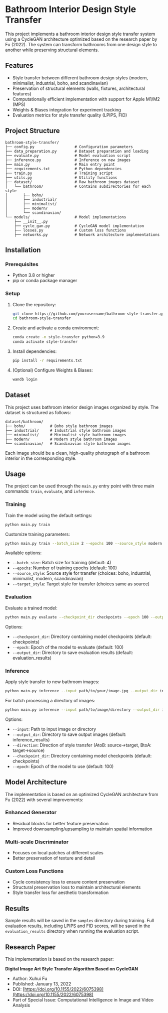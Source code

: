 # Bathroom Interior Design Style Transfer

This project implements a bathroom interior design style transfer system using a CycleGAN architecture optimized based on the research paper by Fu (2022). The system can transform bathrooms from one design style to another while preserving structural elements.

## Features

- Style transfer between different bathroom design styles (modern, minimalist, industrial, boho, and scandinavian)
- Preservation of structural elements (walls, fixtures, architectural features)
- Computationally efficient implementation with support for Apple M1/M2 (MPS)
- Weights & Biases integration for experiment tracking
- Evaluation metrics for style transfer quality (LPIPS, FID)

## Project Structure

```
bathroom-style-transfer/
├── config.py                  # Configuration parameters
├── data_preparation.py        # Dataset preparation and loading
├── evaluate.py                # Model evaluation script
├── inference.py               # Inference on new images
├── main.py                    # Main entry point
├── requirements.txt           # Python dependencies
├── train.py                   # Training script
├── utils.py                   # Utility functions
├── dataset/                   # Raw bathroom images dataset
│   └── bathroom/              # Contains subdirectories for each style
│       ├── boho/
│       ├── industrial/
│       ├── minimalist/
│       ├── modern/
│       └── scandinavian/
└── models/                    # Model implementations
    ├── __init__.py
    ├── cycle_gan.py           # CycleGAN model implementation
    ├── losses.py              # Custom loss functions
    ├── networks.py            # Network architecture implementations
```

## Installation

### Prerequisites

- Python 3.8 or higher
- pip or conda package manager

### Setup

1. Clone the repository:

   ```bash
   git clone https://github.com/yourusername/bathroom-style-transfer.git
   cd bathroom-style-transfer
   ```

2. Create and activate a conda environment:

   ```bash
   conda create -n style-transfer python=3.9
   conda activate style-transfer
   ```

3. Install dependencies:

   ```bash
   pip install -r requirements.txt
   ```

4. (Optional) Configure Weights & Biases:
   ```bash
   wandb login
   ```

## Dataset

This project uses bathroom interior design images organized by style. The dataset is structured as follows:

```
dataset/bathroom/
├── boho/           # Boho style bathroom images
├── industrial/     # Industrial style bathroom images
├── minimalist/     # Minimalist style bathroom images
├── modern/         # Modern style bathroom images
└── scandinavian/   # Scandinavian style bathroom images
```

Each image should be a clean, high-quality photograph of a bathroom interior in the corresponding style.

## Usage

The project can be used through the `main.py` entry point with three main commands: `train`, `evaluate`, and `inference`.

### Training

Train the model using the default settings:

```bash
python main.py train
```

Customize training parameters:

```bash
python main.py train --batch_size 2 --epochs 100 --source_style modern --target_style minimalist
```

Available options:

- `--batch_size`: Batch size for training (default: 4)
- `--epochs`: Number of training epochs (default: 100)
- `--source_style`: Source style for transfer (choices: boho, industrial, minimalist, modern, scandinavian)
- `--target_style`: Target style for transfer (choices same as source)

### Evaluation

Evaluate a trained model:

```bash
python main.py evaluate --checkpoint_dir checkpoints --epoch 100 --output_dir evaluation_results
```

Options:

- `--checkpoint_dir`: Directory containing model checkpoints (default: checkpoints)
- `--epoch`: Epoch of the model to evaluate (default: 100)
- `--output_dir`: Directory to save evaluation results (default: evaluation_results)

### Inference

Apply style transfer to new bathroom images:

```bash
python main.py inference --input path/to/your/image.jpg --output_dir inference_results --direction AtoB
```

For batch processing a directory of images:

```bash
python main.py inference --input path/to/image/directory --output_dir inference_results --direction AtoB
```

Options:

- `--input`: Path to input image or directory
- `--output_dir`: Directory to save output images (default: inference_results)
- `--direction`: Direction of style transfer (AtoB: source→target, BtoA: target→source)
- `--checkpoint_dir`: Directory containing model checkpoints (default: checkpoints)
- `--epoch`: Epoch of the model to use (default: 100)

## Model Architecture

The implementation is based on an optimized CycleGAN architecture from Fu (2022) with several improvements:

### Enhanced Generator

- Residual blocks for better feature preservation
- Improved downsampling/upsampling to maintain spatial information

### Multi-scale Discriminator

- Focuses on local patches at different scales
- Better preservation of texture and detail

### Custom Loss Functions

- Cycle consistency loss to ensure content preservation
- Structural preservation loss to maintain architectural elements
- Style transfer loss for aesthetic transformation

## Results

Sample results will be saved in the `samples` directory during training. Full evaluation results, including LPIPS and FID scores, will be saved in the `evaluation_results` directory when running the evaluation script.

## Research Paper

This implementation is based on the research paper:

**Digital Image Art Style Transfer Algorithm Based on CycleGAN**

- Author: Xuhui Fu
- Published: January 13, 2022
- DOI: [https://doi.org/10.1155/2022/6075398](https://doi.org/10.1155/2022/6075398)
- Part of Special Issue: Computational Intelligence in Image and Video Analysis
